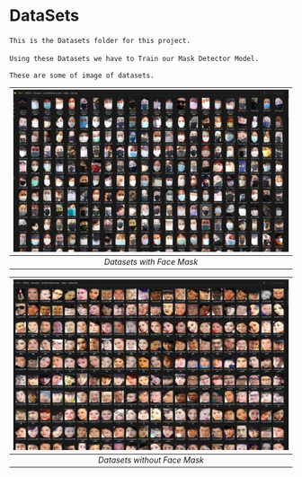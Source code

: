# DataSets

```
This is the Datasets folder for this project.

Using these Datasets we have to Train our Mask Detector Model.

```
```
These are some of image of datasets.
```
| ![](/assets/2) |
|:--:|
| *Datasets with Face Mask* |

| ![](/assets/3) |
|:--:|
| *Datasets without Face Mask* |
